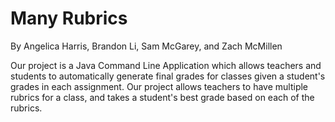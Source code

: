 # Many Rubrics

By Angelica Harris, Brandon Li, Sam McGarey, and Zach McMillen

Our project is a Java Command Line Application which allows teachers and students to automatically generate final grades for classes given a student's grades in each assignment. Our project allows teachers to have multiple rubrics for a class, and takes a student's best grade based on each of the rubrics.
